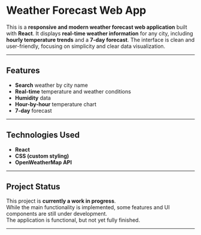 # Weather Forecast Web App

This is a **responsive and modern weather forecast web application** built with **React**. It displays **real-time weather information** for any city, including **hourly temperature trends** and a **7-day forecast**. The interface is clean and user-friendly, focusing on simplicity and clear data visualization.

---

## Features

- **Search** weather by city name  
- **Real-time** temperature and weather conditions  
- **Humidity** data  
- **Hour-by-hour** temperature chart  
- **7-day** forecast  

---

## Technologies Used

- **React**  
- **CSS (custom styling)**  
- **OpenWeatherMap API**  

---

## Project Status

This project is **currently a work in progress**.  
While the main functionality is implemented, some features and UI components are still under development.  
The application is functional, but not yet fully finished.

---
